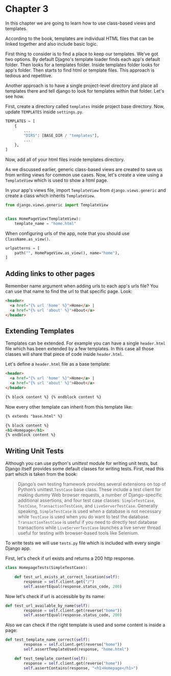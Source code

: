 # Chapter 3

In this chapter we are going to learn how to use class-based views and templates.

According to the book, templates are individual HTML files that can be linked together and also include basic logic.

First thing to consider is to find a place to keep our templates. We've got two options. By default Djagno's template loader finds each app's default folder. Then looks for a templates folder. Inside templates folder looks for app's folder. Then starts to find html or template files. This approach is tedious and repetitive.

Another approach is to have a single project-level directory and place all templates there and tell django to look for templates within that folder. Let's see how.

First, create a directory called `templates` inside project base directory. Now, update `TEMPLATES` inside `settings.py`.

```python
TEMPLATES = [
    {
        ...
        "DIRS": [BASE_DIR / "templates"],
        ...
    },
]
```

Now, add all of your html files inside templates directory.

As we discussed earlier, generic class-based views are created to save us from writing views for common use cases. Now, let's create a view using a `TemplateView` which is used to show a html page.

In your app's views file, import `TemplateView` from `django.views.generic` and create a class which inherits `TemplateView`.

```python
from django.views.generic import TemplateView


class HomePageView(TemplateView):
    template_name = "home.html"
```

When configuring urls of the app, note that you should use `ClassName.as_view()`.

```python
urlpatterns = [
    path("", HomePageView.as_view(), name="home"),
]
```

## Adding links to other pages

Remember name argument when adding urls to each app's urls file? You can use that name to find the url to that specific page. Look:

```html
<header>
  <a href="{% url 'home' %}">Home</a> |
  <a href="{% url 'about' %}">About</a>
</header>
```

## Extending Templates

Templates can be extended. For example you can have a single `header.html` file which has been extended by a few templates. In this case all those classes will share that piece of code inside `header.html`.

Let's define a `header.html` file as a base template:

```html
<header>
  <a href="{% url 'home' %}">Home</a> |
  <a href="{% url 'about' %}">About</a>
</header>

{% block content %} {% endblock content %}
```

Now every other template can inherit from this template like:

```html
{% extends "base.html" %}

{% block content %}
<h1>Homepage</h1>
{% endblock content %}
```

## Writing Unit Tests

Although you can use python's *unittest* module for writing unit tests, but Django itself provides some default classes for writing tests. First, read this part which is taken from the book:
> Django’s own testing framework provides several extensions on top of Python’s unittest.`TestCase` base class. These include a test client for making dummy Web browser requests, a number of Django-specific additional assertions, and four test case classes: `SimpleTestCase`, `TestCase`, `TransactionTestCase`, and `LiveServerTestCase`.
> Generally speaking, `SimpleTestCase` is used when a database is not necessary while `TestCase` is used when you do want to test the database. `TransactionTestCase` is useful if you need to directly test database transactions while `LiveServerTestCase` launches a live server thread useful for testing with browser-based tools like Selenium.

To write tests we will use `tests.py` file which is included with every single Django app.

First, let's check if url exists and returns a 200 http response.

```python
class HomepageTests(SimpleTestCase):

    def test_url_exists_at_correct_location(self):
        response = self.client.get("/")
        self.assertEqual(response.status_code, 200)
```

Now let's check if url is accessible by its name:

```python
def test_url_available_by_name(self):
        response = self.client.get(reverse("home"))
        self.assertEqual(response.status_code, 200)
```

Also we can check if the right template is used and some content is inside a page:

```python
def test_template_name_correct(self):
        response = self.client.get(reverse("home"))
        self.assertTemplateUsed(response, "home.html")

    def test_template_content(self):
        response = self.client.get(reverse("home"))
        self.assertContains(response, "<h1>Homepage</h1>")
```

